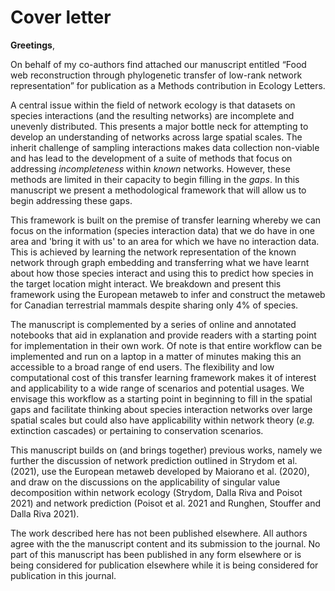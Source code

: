 # Cover letter

**Greetings**,

On behalf of my co-authors find attached our manuscript entitled “Food web
reconstruction through phylogenetic transfer of low-rank network representation”
for publication as a Methods contribution in Ecology Letters.

A central issue within the field of network ecology is that datasets on species
interactions (and the resulting networks) are incomplete and unevenly
distributed. This presents a major bottle neck for attempting to develop an
understanding of networks across large spatial scales. The inherit challenge of
sampling interactions makes data collection non-viable and has lead to the
development of a suite of methods that focus on addressing *incompleteness*
within *known* networks. However, these methods are limited in their capacity to
begin filling in the *gaps*. In this manuscript we present a methodological
framework that will allow us to begin addressing these gaps.

This framework is built on the premise of transfer learning whereby we can focus
on the information (species interaction data) that we do have in one area and
'bring it with us' to an area for which we have no interaction data. This is
achieved by learning the network representation of the known network through
graph embedding and transferring what we have learnt about how those species
interact and using this to predict how species in the target location might
interact. We breakdown and present this framework using the European metaweb to
infer and construct the metaweb for Canadian terrestrial mammals despite sharing
only 4% of species.

The manuscript is complemented by a series of online and annotated notebooks
that aid in explanation and provide readers with a starting point for
implementation in their own work. Of note is that entire workflow can be
implemented and run on a laptop in a matter of minutes making this an accessible
to a broad range of end users. The flexibility and low computational cost of
this transfer learning framework makes it of interest and applicability to a
wide range of scenarios and potential usages. We envisage this workflow as a
starting point in beginning to fill in the spatial gaps and facilitate thinking
about species interaction networks over large spatial scales but could also have
applicability within network theory (*e.g.* extinction cascades) or pertaining
to conservation scenarios.

<!--  Still rocky on this.... --->
This manuscript builds on (and brings together) previous works, namely we
further the discussion of network prediction outlined in Strydom et al. (2021),
use the European metaweb developed by Maiorano et al. (2020), and draw on the
discussions on the applicability of singular value decomposition within network
ecology (Strydom, Dalla Riva and Poisot 2021) and network prediction (Poisot et
al. 2021 and Runghen, Stouffer and Dalla Riva 2021).

The work described here has not been published elsewhere. All authors agree with
the the manuscript content and its submission to the journal. No part of this
manuscript has been published in any form elsewhere or is being considered for
publication elsewhere while it is being considered for publication in this
journal.
